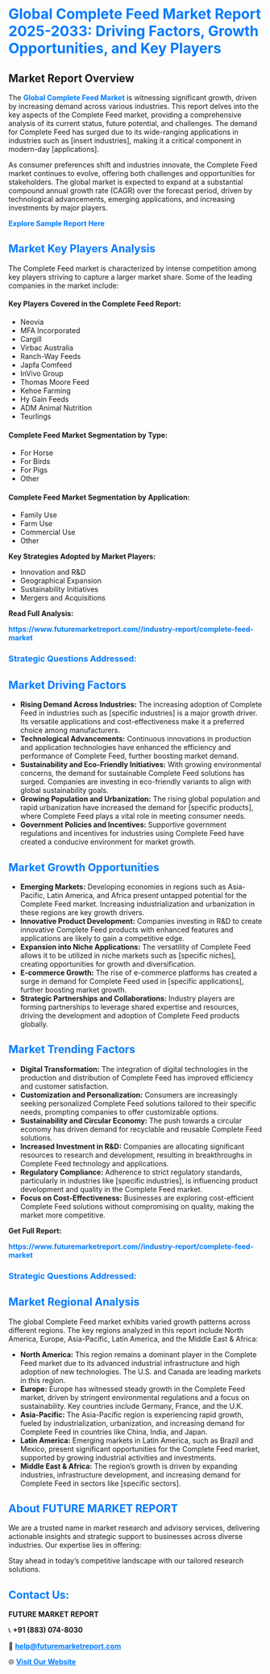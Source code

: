 <h1 style="color: #007BFF;">Global Complete Feed Market Report 2025-2033: Driving Factors, Growth Opportunities, and Key Players</h1>

<section id="overview">
<h2>Market Report Overview</h2>
<p>The <a href="https://www.futuremarketreport.com//industry-report/complete-feed-market" style="color: #007BFF; text-decoration: none;"><strong>Global Complete Feed Market</strong></a> is witnessing significant growth, driven by increasing demand across various industries. This report delves into the key aspects of the Complete Feed market, providing a comprehensive analysis of its current status, future potential, and challenges. The demand for Complete Feed has surged due to its wide-ranging applications in industries such as [insert industries], making it a critical component in modern-day [applications].</p>
<p>As consumer preferences shift and industries innovate, the Complete Feed market continues to evolve, offering both challenges and opportunities for stakeholders. The global market is expected to expand at a substantial compound annual growth rate (CAGR) over the forecast period, driven by technological advancements, emerging applications, and increasing investments by major players.</p>
</section>

<section id="overview">
<p><a href="https://www.futuremarketreport.com//request-sample/reportId=86865" style="color: #007BFF; text-decoration: none;"><strong>Explore Sample Report Here</strong></a></p>
</section>

<section id="key-players">
<h2 style="color: #007BFF;">Market Key Players Analysis</h2>
<p>The Complete Feed market is characterized by intense competition among key players striving to capture a larger market share. Some of the leading companies in the market include:</p>
<h4>Key Players Covered in the Complete Feed Report:</h4>
<ul><li>Neovia</li><li>MFA Incorporated</li><li>Cargill</li><li>Virbac Australia</li><li>Ranch-Way Feeds</li><li>Japfa Comfeed</li><li>InVivo Group</li><li>Thomas Moore Feed</li><li>Kehoe Farming</li><li>Hy Gain Feeds</li><li>ADM Animal Nutrition</li><li>Teurlings</li></ul>
<h4>Complete Feed Market Segmentation by Type:</h4>
<ul><li>For Horse</li><li>For Birds</li><li>For Pigs</li><li>Other</li></ul>

<h4>Complete Feed Market Segmentation by Application:</h4>
<ul><li>Family Use</li><li>Farm Use</li><li>Commercial Use</li><li>Other</li></ul>
<p><strong>Key Strategies Adopted by Market Players:</strong></p>
<ul>
<li>Innovation and R&D</li>
<li>Geographical Expansion</li>
<li>Sustainability Initiatives</li>
<li>Mergers and Acquisitions</li>
</ul>
</section>

<section>
<p><strong>Read Full Analysis: </strong></p><a href="https://www.futuremarketreport.com//industry-report/complete-feed-market" style="color: #007BFF; text-decoration: none;"><strong>https://www.futuremarketreport.com//industry-report/complete-feed-market</strong></a>
<h3 style="color: #007BFF;">Strategic Questions Addressed:</h3>
</section>

<section id="driving-factors">
<h2 style="color: #007BFF;">Market Driving Factors</h2>
<ul>
<li><strong>Rising Demand Across Industries:</strong> The increasing adoption of Complete Feed in industries such as [specific industries] is a major growth driver. Its versatile applications and cost-effectiveness make it a preferred choice among manufacturers.</li>
<li><strong>Technological Advancements:</strong> Continuous innovations in production and application technologies have enhanced the efficiency and performance of Complete Feed, further boosting market demand.</li>
<li><strong>Sustainability and Eco-Friendly Initiatives:</strong> With growing environmental concerns, the demand for sustainable Complete Feed solutions has surged. Companies are investing in eco-friendly variants to align with global sustainability goals.</li>
<li><strong>Growing Population and Urbanization:</strong> The rising global population and rapid urbanization have increased the demand for [specific products], where Complete Feed plays a vital role in meeting consumer needs.</li>
<li><strong>Government Policies and Incentives:</strong> Supportive government regulations and incentives for industries using Complete Feed have created a conducive environment for market growth.</li>
</ul>
</section>

<section id="growth-opportunities">
<h2 style="color: #007BFF;">Market Growth Opportunities</h2>
<ul>
<li><strong>Emerging Markets:</strong> Developing economies in regions such as Asia-Pacific, Latin America, and Africa present untapped potential for the Complete Feed market. Increasing industrialization and urbanization in these regions are key growth drivers.</li>
<li><strong>Innovative Product Development:</strong> Companies investing in R&D to create innovative Complete Feed products with enhanced features and applications are likely to gain a competitive edge.</li>
<li><strong>Expansion into Niche Applications:</strong> The versatility of Complete Feed allows it to be utilized in niche markets such as [specific niches], creating opportunities for growth and diversification.</li>
<li><strong>E-commerce Growth:</strong> The rise of e-commerce platforms has created a surge in demand for Complete Feed used in [specific applications], further boosting market growth.</li>
<li><strong>Strategic Partnerships and Collaborations:</strong> Industry players are forming partnerships to leverage shared expertise and resources, driving the development and adoption of Complete Feed products globally.</li>
</ul>
</section>

<section id="trending-factors">
<h2 style="color: #007BFF;">Market Trending Factors</h2>
<ul>
<li><strong>Digital Transformation:</strong> The integration of digital technologies in the production and distribution of Complete Feed has improved efficiency and customer satisfaction.</li>
<li><strong>Customization and Personalization:</strong> Consumers are increasingly seeking personalized Complete Feed solutions tailored to their specific needs, prompting companies to offer customizable options.</li>
<li><strong>Sustainability and Circular Economy:</strong> The push towards a circular economy has driven demand for recyclable and reusable Complete Feed solutions.</li>
<li><strong>Increased Investment in R&D:</strong> Companies are allocating significant resources to research and development, resulting in breakthroughs in Complete Feed technology and applications.</li>
<li><strong>Regulatory Compliance:</strong> Adherence to strict regulatory standards, particularly in industries like [specific industries], is influencing product development and quality in the Complete Feed market.</li>
<li><strong>Focus on Cost-Effectiveness:</strong> Businesses are exploring cost-efficient Complete Feed solutions without compromising on quality, making the market more competitive.</li>
</ul>
</section>

<section>
<p><strong>Get Full Report: </strong></p><a href="https://www.futuremarketreport.com//industry-report/complete-feed-market" style="color: #007BFF; text-decoration: none;"><strong>https://www.futuremarketreport.com//industry-report/complete-feed-market</strong></a>
<h3 style="color: #007BFF;">Strategic Questions Addressed:</h3>
</section>


<section id="regional-analysis">
<h2 style="color: #007BFF;">Market Regional Analysis</h2>
<p>The global Complete Feed market exhibits varied growth patterns across different regions. The key regions analyzed in this report include North America, Europe, Asia-Pacific, Latin America, and the Middle East & Africa:</p>
<ul>
<li><strong>North America:</strong> This region remains a dominant player in the Complete Feed market due to its advanced industrial infrastructure and high adoption of new technologies. The U.S. and Canada are leading markets in this region.</li>
<li><strong>Europe:</strong> Europe has witnessed steady growth in the Complete Feed market, driven by stringent environmental regulations and a focus on sustainability. Key countries include Germany, France, and the U.K.</li>
<li><strong>Asia-Pacific:</strong> The Asia-Pacific region is experiencing rapid growth, fueled by industrialization, urbanization, and increasing demand for Complete Feed in countries like China, India, and Japan.</li>
<li><strong>Latin America:</strong> Emerging markets in Latin America, such as Brazil and Mexico, present significant opportunities for the Complete Feed market, supported by growing industrial activities and investments.</li>
<li><strong>Middle East & Africa:</strong> The region’s growth is driven by expanding industries, infrastructure development, and increasing demand for Complete Feed in sectors like [specific sectors].</li>
</ul>
</section>

<footer>
<h2 style="color: #007BFF;">About FUTURE MARKET REPORT</h2>
<p>We are a trusted name in market research and advisory services, delivering actionable insights and strategic support to businesses across diverse industries. Our expertise lies in offering:</p>

<p>Stay ahead in today’s competitive landscape with our tailored research solutions.</p>

<h2 style="color: #007BFF;">Contact Us:</h2>
<p><strong>FUTURE MARKET REPORT</strong></p>
<p>📞 <strong>+91 (883) 074-8030</strong></p>
<p>📧 <strong><a href="mailto:help@futuremarketreport.com" style="color: #007BFF;">help@futuremarketreport.com</a></strong></p>
<p>🌐 <strong><a href="https://www.futuremarketreport.com/" style="color: #007BFF;">Visit Our Website</a></strong></p>
</footer>
